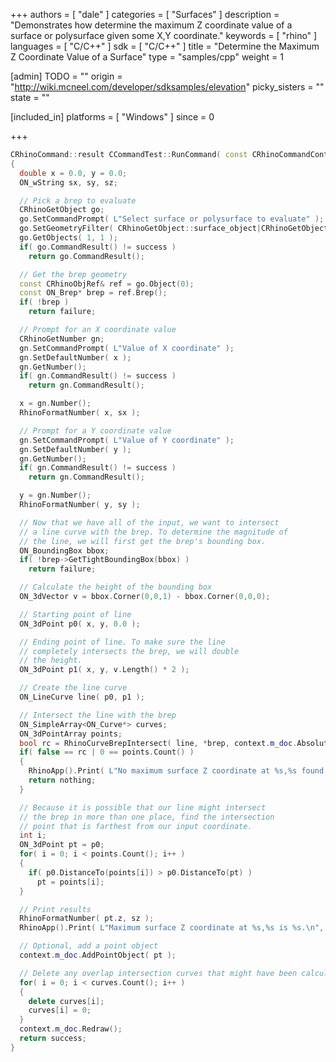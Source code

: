 +++
authors = [ "dale" ]
categories = [ "Surfaces" ]
description = "Demonstrates how determine the maximum Z coordinate value of a surface or polysurface given some X,Y coordinate."
keywords = [ "rhino" ]
languages = [ "C/C++" ]
sdk = [ "C/C++" ]
title = "Determine the Maximum Z Coordinate Value of a Surface"
type = "samples/cpp"
weight = 1

[admin]
TODO = ""
origin = "http://wiki.mcneel.com/developer/sdksamples/elevation"
picky_sisters = ""
state = ""

[included_in]
platforms = [ "Windows" ]
since = 0

+++

```cpp
CRhinoCommand::result CCommandTest::RunCommand( const CRhinoCommandContext& context )
{
  double x = 0.0, y = 0.0;
  ON_wString sx, sy, sz;

  // Pick a brep to evaluate
  CRhinoGetObject go;
  go.SetCommandPrompt( L"Select surface or polysurface to evaluate" );
  go.SetGeometryFilter( CRhinoGetObject::surface_object|CRhinoGetObject::polysrf_object );
  go.GetObjects( 1, 1 );
  if( go.CommandResult() != success )
    return go.CommandResult();

  // Get the brep geometry
  const CRhinoObjRef& ref = go.Object(0);
  const ON_Brep* brep = ref.Brep();
  if( !brep )
    return failure;

  // Prompt for an X coordinate value
  CRhinoGetNumber gn;
  gn.SetCommandPrompt( L"Value of X coordinate" );
  gn.SetDefaultNumber( x );
  gn.GetNumber();
  if( gn.CommandResult() != success )
    return gn.CommandResult();

  x = gn.Number();
  RhinoFormatNumber( x, sx );

  // Prompt for a Y coordinate value
  gn.SetCommandPrompt( L"Value of Y coordinate" );
  gn.SetDefaultNumber( y );
  gn.GetNumber();
  if( gn.CommandResult() != success )
    return gn.CommandResult();

  y = gn.Number();
  RhinoFormatNumber( y, sy );

  // Now that we have all of the input, we want to intersect
  // a line curve with the brep. To determine the magnitude of
  // the line, we will first get the brep's bounding box.
  ON_BoundingBox bbox;
  if( !brep->GetTightBoundingBox(bbox) )
    return failure;

  // Calculate the height of the bounding box
  ON_3dVector v = bbox.Corner(0,0,1) - bbox.Corner(0,0,0);

  // Starting point of line
  ON_3dPoint p0( x, y, 0.0 );

  // Ending point of line. To make sure the line
  // completely intersects the brep, we will double
  // the height.
  ON_3dPoint p1( x, y, v.Length() * 2 );

  // Create the line curve
  ON_LineCurve line( p0, p1 );

  // Intersect the line with the brep
  ON_SimpleArray<ON_Curve*> curves;
  ON_3dPointArray points;
  bool rc = RhinoCurveBrepIntersect( line, *brep, context.m_doc.AbsoluteTolerance(), curves, points );
  if( false == rc | 0 == points.Count() )
  {
    RhinoApp().Print( L"No maximum surface Z coordinate at %s,%s found.\n", sx, sy );
    return nothing;
  }

  // Because it is possible that our line might intersect
  // the brep in more than one place, find the intersection
  // point that is farthest from our input coordinate.
  int i;
  ON_3dPoint pt = p0;
  for( i = 0; i < points.Count(); i++ )
  {
    if( p0.DistanceTo(points[i]) > p0.DistanceTo(pt) )
      pt = points[i];
  }

  // Print results
  RhinoFormatNumber( pt.z, sz );
  RhinoApp().Print( L"Maximum surface Z coordinate at %s,%s is %s.\n", sx, sy, sz );

  // Optional, add a point object
  context.m_doc.AddPointObject( pt );

  // Delete any overlap intersection curves that might have been calculated
  for( i = 0; i < curves.Count(); i++ )
  {
    delete curves[i];
    curves[i] = 0;
  }
  context.m_doc.Redraw();
  return success;
}
```

